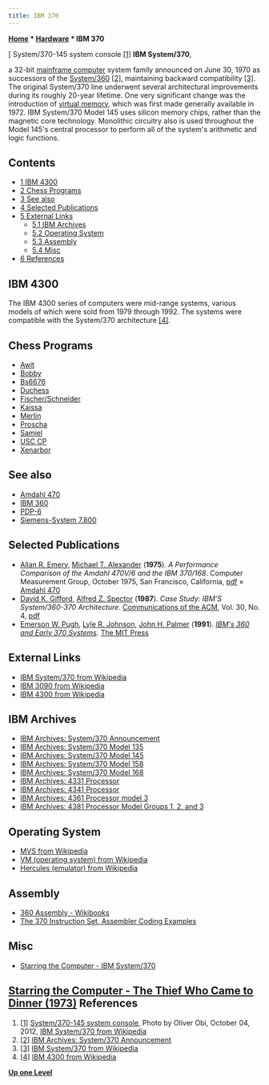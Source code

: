 ```yaml
---
title: IBM 370
---
```

**[Home](Home "Home") * [Hardware](Hardware "Hardware") * IBM 370**

\[ System/370-145 system console <a id="cite-note-1" href="#cite-ref-1">[1]</a>
**IBM System/370**,

a 32-bit [mainframe computer](https://en.wikipedia.org/wiki/Mainframe_computer) system family announced on June 30, 1970 as successors of the [System/360](IBM_360 "IBM 360") <a id="cite-note-2" href="#cite-ref-2">[2]</a>, maintaining backward compatibility <a id="cite-note-3" href="#cite-ref-3">[3]</a>. The original System/370 line underwent several architectural improvements during its roughly 20-year lifetime. One very significant change was the introduction of [virtual memory](Memory#Virtual "Memory"), which was first made generally available in 1972. IBM System/370 Model 145 uses silicon memory chips, rather than the magnetic core technology. Monolithic circuitry also is used throughout the Model 145's central processor to perform all of the system's arithmetic and logic functions.

## Contents

- [1 IBM 4300](#ibm-4300)
- [2 Chess Programs](#chess-programs)
- [3 See also](#see-also)
- [4 Selected Publications](#selected-publications)
- [5 External Links](#external-links)
  - [5.1 IBM Archives](#ibm-archives)
  - [5.2 Operating System](#operating-system)
  - [5.3 Assembly](#assembly)
  - [5.4 Misc](#misc)
- [6 References](#references)

## IBM 4300

The IBM 4300 series of computers were mid-range systems, various models of which were sold from 1979 through 1992. The systems were compatible with the System/370 architecture <a id="cite-note-4" href="#cite-ref-4">[4]</a>.

## Chess Programs

- [Awit](Awit "Awit")
- [Bobby](Bobby "Bobby")
- [Bs6676](Bs6676 "Bs6676")
- [Duchess](Duchess "Duchess")
- [Fischer/Schneider](Fischer-Schneider "Fischer-Schneider")
- [Kaissa](Kaissa "Kaissa")
- [Merlin](Merlin "Merlin")
- [Proscha](Proscha "Proscha")
- [Samiel](Samiel "Samiel")
- [USC CP](USC_CP "USC CP")
- [Xenarbor](Xenarbor "Xenarbor")

## See also

- [Amdahl 470](Amdahl_470 "Amdahl 470")
- [IBM 360](IBM_360 "IBM 360")
- [PDP-6](PDP-6 "PDP-6")
- [Siemens-System 7.800](index.php?title=Siemens-System_7.800&action=edit&redlink=1 "Siemens-System 7.800 (page does not exist)")

## Selected Publications

- [Allan R. Emery](http://archive.michigan-terminal-system.org/people#TOC-Allen-R.-Emery-Al-), [Michael T. Alexander](Mike_Alexander "Mike Alexander") (**1975**). *A Performance Comparison of the Amdahl 470V/6 and the IBM 370/168*. Computer Measurement Group, October 1975, San Francisco, California, [pdf](https://docs.google.com/file/d/0B4t_NX-QeWDYaVpEZzNVTDRRdUdFaUJ5UjV5Q0xJQQ/edit?pli=1) » [Amdahl 470](Amdahl_470 "Amdahl 470")
- [David K. Gifford](http://awards.acm.org/award_winners/gifford_1281641.cfm), [Alfred Z. Spector](http://research.google.com/pubs/AlfredSpector.html) (**1987**). *Case Study: IBM’S System/360-370 Architecture*. [Communications of the ACM](ACM#Communications "ACM"), Vol. 30, No. 4, [pdf](http://www.cs.tufts.edu/~nr/cs257/archive/alfred-spector/spector87ibm.pdf)
- [Emerson W. Pugh](https://mitpress.mit.edu/authors/emerson-w-pugh), [Lyle R. Johnson](https://mitpress.mit.edu/authors/lyle-r-johnson), [John H. Palmer](https://mitpress.mit.edu/authors/john-h-palmer) (**1991**). *[IBM's 360 and Early 370 Systems](https://mitpress.mit.edu/books/ibms-360-and-early-370-systems)*. [The MIT Press](https://en.wikipedia.org/wiki/MIT_Press)

## External Links

- [IBM System/370 from Wikipedia](https://en.wikipedia.org/wiki/IBM_System/370)
- [IBM 3090 from Wikipedia](https://en.wikipedia.org/wiki/IBM_3090)
- [IBM 4300 from Wikipedia](https://en.wikipedia.org/wiki/IBM_4300)

## IBM Archives

- [IBM Archives: System/370 Announcement](https://www-03.ibm.com/ibm/history/exhibits/mainframe/mainframe_PR370.html)
- [IBM Archives: System/370 Model 135](https://www-03.ibm.com/ibm/history/exhibits/mainframe/mainframe_PP3135.html)
- [IBM Archives: System/370 Model 145](https://www-03.ibm.com/ibm/history/exhibits/mainframe/mainframe_PP3145.html)
- [IBM Archives: System/370 Model 158](https://www-03.ibm.com/ibm/history/exhibits/mainframe/mainframe_PP3158.html)
- [IBM Archives: System/370 Model 168](https://www-03.ibm.com/ibm/history/exhibits/mainframe/mainframe_PP3168.html)
- [IBM Archives: 4331 Processor](https://www-03.ibm.com/ibm/history/exhibits/mainframe/mainframe_PP4331.html)
- [IBM Archives: 4341 Processor](https://www-03.ibm.com/ibm/history/exhibits/mainframe/mainframe_PP4341.html)
- [IBM Archives: 4361 Processor model 3](https://www-03.ibm.com/ibm/history/exhibits/mainframe/mainframe_PP4361.html)
- [IBM Archives: 4381 Processor Model Groups 1, 2, and 3](https://www-03.ibm.com/ibm/history/exhibits/mainframe/mainframe_PP4381.html)

## Operating System

- [MVS from Wikipedia](https://en.wikipedia.org/wiki/MVS)
- [VM (operating system) from Wikipedia](https://en.wikipedia.org/wiki/VM_%28operating_system%29)
- [Hercules (emulator) from Wikipedia](https://en.wikipedia.org/wiki/Hercules_%28emulator%29)

## Assembly

- [360 Assembly - Wikibooks](http://en.wikibooks.org/wiki/360_Assembly)
- [The 370 Instruction Set, Assembler Coding Examples](http://www.simotime.com/simoi370.htm)

## Misc

- [Starring the Computer - IBM System/370](http://starringthecomputer.com/computer.html?c=242)

## [Starring the Computer - The Thief Who Came to Dinner (1973)](http://starringthecomputer.com/feature.html?f=436) References

1. <a id="cite-ref-1" href="#cite-note-1">[1]</a> [System/370-145 system console](https://en.wikipedia.org/wiki/IBM_System/370#mediaviewer/File:IBM_370-145.png), Photo by Oliver Obi, October 04, 2012, [IBM System/370 from Wikipedia](https://en.wikipedia.org/wiki/IBM_System/370)
1. <a id="cite-ref-2" href="#cite-note-2">[2]</a> [IBM Archives: System/370 Announcement](http://www-03.ibm.com/ibm/history/exhibits/mainframe/mainframe_PR370.html)
1. <a id="cite-ref-3" href="#cite-note-3">[3]</a> [IBM System/370 from Wikipedia](https://en.wikipedia.org/wiki/IBM_System/370)
1. <a id="cite-ref-4" href="#cite-note-4">[4]</a> [IBM 4300 from Wikipedia](https://en.wikipedia.org/wiki/IBM_4300)

**[Up one Level](Hardware "Hardware")**


